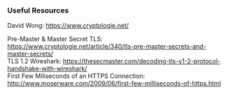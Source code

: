 ### Useful Resources
David Wong: https://www.cryptologie.net/  

Pre-Master & Master Secret TLS: https://www.cryptologie.net/article/340/tls-pre-master-secrets-and-master-secrets/  
TLS 1.2 Wireshark: https://thesecmaster.com/decoding-tls-v1-2-protocol-handshake-with-wireshark/  
First Few Miliseconds of an HTTPS Connection: http://www.moserware.com/2009/06/first-few-milliseconds-of-https.html  
